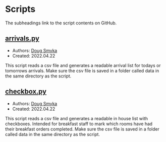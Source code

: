 # Scripts
The subheadings link to the script contents on GitHub.


## [arrivals.py](https://github.com/smykad/myWorkApp/blob/master/arrivals.py)
+ Authors: [Doug Smyka](https://github.com/smykad)
+ Created: 2022.04.22


This script reads a csv file and generates a readable arrival list for todays 
or tomorrows arrivals.  Make sure the csv file is saved in a folder called
data in the same directory as the script.

## [checkbox.py](https://github.com/smykad/myWorkApp/blob/master/checkbox.py)
+ Authors: [Doug Smyka](https://github.com/smykad)
+ Created: 2022.04.22

This script reads a csv file and generates a readable in house list with
checkboxes.  Intended for breakfast staff to mark which rooms have had their 
breakfast orders completed.  Make sure the csv file is saved in a folder called
data in the same directory as the script.